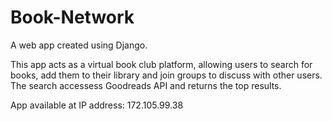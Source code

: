 # Book-Network

A web app created using Django.

This app acts as a virtual book club platform, allowing users to search for books, add them to their library and join groups to discuss with other users.
The search accessess Goodreads API and returns the top results.

App available at IP address: 172.105.99.38
